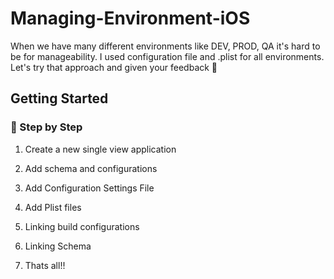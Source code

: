 # Managing-Environment-iOS
When we have many different environments like DEV, PROD, QA it's hard to be for manageability. I used configuration file and .plist for all environments. Let's try that approach and given your feedback 🥰


## Getting Started 

### 🐾 Step by Step

1. Create a new single view application

2. Add schema and configurations 

3. Add Configuration Settings File

4. Add Plist files

5. Linking build configurations

6. Linking Schema 

7. Thats all!!

